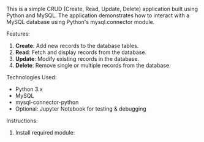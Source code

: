 This is a simple CRUD (Create, Read, Update, Delete) application built using Python and MySQL. 
The application demonstrates how to interact with a MySQL database using Python's mysql.connector module.

Features:
1. **Create**: Add new records to the database tables.
2. **Read**: Fetch and display records from the database.
3. **Update**: Modify existing records in the database.
4. **Delete**: Remove single or multiple records from the database.


Technologies Used:
- Python 3.x
- MySQL
- mysql-connector-python
- Optional: Jupyter Notebook for testing & debugging

Instructions:
1. Install required module:
